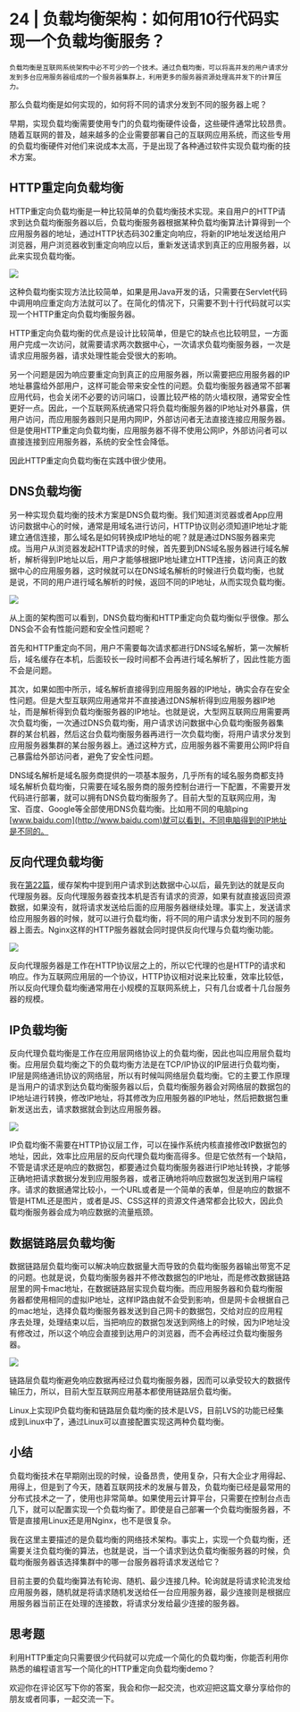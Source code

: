 # 24 | 负载均衡架构：如何用10行代码实现一个负载均衡服务？

    负载均衡是互联网系统架构中必不可少的一个技术。通过负载均衡，可以将高并发的用户请求分发到多台应用服务器组成的一个服务器集群上，利用更多的服务器资源处理高并发下的计算压力。

那么负载均衡是如何实现的，如何将不同的请求分发到不同的服务器上呢？

早期，实现负载均衡需要使用专门的负载均衡硬件设备，这些硬件通常比较昂贵。随着互联网的普及，越来越多的企业需要部署自己的互联网应用系统，而这些专用的负载均衡硬件对他们来说成本太高，于是出现了各种通过软件实现负载均衡的技术方案。

## HTTP重定向负载均衡

HTTP重定向负载均衡是一种比较简单的负载均衡技术实现。来自用户的HTTP请求到达负载均衡服务器以后，负载均衡服务器根据某种负载均衡算法计算得到一个应用服务器的地址，通过HTTP状态码302重定向响应，将新的IP地址发送给用户浏览器，用户浏览器收到重定向响应以后，重新发送请求到真正的应用服务器，以此来实现负载均衡。

![](https://static001.geekbang.org/resource/image/74/4f/74d1a57c8d5b168501e15cc92da0034f.png)

这种负载均衡实现方法比较简单，如果是用Java开发的话，只需要在Servlet代码中调用响应重定向方法就可以了。在简化的情况下，只需要不到十行代码就可以实现一个HTTP重定向负载均衡服务器。

HTTP重定向负载均衡的优点是设计比较简单，但是它的缺点也比较明显，一方面用户完成一次访问，就需要请求两次数据中心，一次请求负载均衡服务器，一次是请求应用服务器，请求处理性能会受很大的影响。

另一个问题是因为响应要重定向到真正的应用服务器，所以需要把应用服务器的IP地址暴露给外部用户，这样可能会带来安全性的问题。负载均衡服务器通常不部署应用代码，也会关闭不必要的访问端口，设置比较严格的防火墙权限，通常安全性更好一点。因此，一个互联网系统通常只将负载均衡服务器的IP地址对外暴露，供用户访问，而应用服务器则只是用内网IP，外部访问者无法直接连接应用服务器。但是使用HTTP重定向负载均衡，应用服务器不得不使用公网IP，外部访问者可以直接连接到应用服务器，系统的安全性会降低。

因此HTTP重定向负载均衡在实践中很少使用。

## DNS负载均衡

另一种实现负载均衡的技术方案是DNS负载均衡。我们知道浏览器或者App应用访问数据中心的时候，通常是用域名进行访问，HTTP协议则必须知道IP地址才能建立通信连接，那么域名是如何转换成IP地址的呢？就是通过DNS服务器来完成。当用户从浏览器发起HTTP请求的时候，首先要到DNS域名服务器进行域名解析，解析得到IP地址以后，用户才能够根据IP地址建立HTTP连接，访问真正的数据中心的应用服务器，这时候就可以在DNS域名解析的时候进行负载均衡，也就是说，不同的用户进行域名解析的时候，返回不同的IP地址，从而实现负载均衡。

![](https://static001.geekbang.org/resource/image/6c/c7/6c504d347d9aa2bca5dedc3e9d750dc7.png)

从上面的架构图可以看到，DNS负载均衡和HTTP重定向负载均衡似乎很像。那么DNS会不会有性能问题和安全性问题呢？

首先和HTTP重定向不同，用户不需要每次请求都进行DNS域名解析，第一次解析后，域名缓存在本机，后面较长一段时间都不会再进行域名解析了，因此性能方面不会是问题。

其次，如果如图中所示，域名解析直接得到应用服务器的IP地址，确实会存在安全性问题。但是大型互联网应用通常并不直接通过DNS解析得到应用服务器IP地址，而是解析得到负载均衡服务器的IP地址。也就是说，大型网互联网应用需要两次负载均衡，一次通过DNS负载均衡，用户请求访问数据中心负载均衡服务器集群的某台机器，然后这台负载均衡服务器再进行一次负载均衡，将用户请求分发到应用服务器集群的某台服务器上。通过这种方式，应用服务器不需要用公网IP将自己暴露给外部访问者，避免了安全性问题。

DNS域名解析是域名服务商提供的一项基本服务，几乎所有的域名服务商都支持域名解析负载均衡，只需要在域名服务商的服务控制台进行一下配置，不需要开发代码进行部署，就可以拥有DNS负载均衡服务了。目前大型的互联网应用，淘宝、百度、Google等全部使用DNS负载均衡。比如用不同的电脑ping [www.baidu.com](http://www.baidu.com)就可以看到，不同电脑得到的IP地址是不同的。

## 反向代理负载均衡

我在[第22篇](https://time.geekbang.org/column/article/188667)，缓存架构中提到用户请求到达数据中心以后，最先到达的就是反向代理服务器。反向代理服务器查找本机是否有请求的资源，如果有就直接返回资源数据，如果没有，就将请求发送给后面的应用服务器继续处理。事实上，发送请求给应用服务器的时候，就可以进行负载均衡，将不同的用户请求分发到不同的服务器上面去。Nginx这样的HTTP服务器就会同时提供反向代理与负载均衡功能。

![](https://static001.geekbang.org/resource/image/d6/43/d656da82d725cb206dbcf7cebb420e43.png)

反向代理服务器是工作在HTTP协议层之上的，所以它代理的也是HTTP的请求和响应。作为互联网应用层的一个协议，HTTP协议相对说来比较重，效率比较低，所以反向代理负载均衡通常用在小规模的互联网系统上，只有几台或者十几台服务器的规模。

## IP负载均衡

反向代理负载均衡是工作在应用层网络协议上的负载均衡，因此也叫应用层负载均衡。应用层负载均衡之下的负载均衡方法是在TCP/IP协议的IP层进行负载均衡，IP层是网络通讯协议的网络层，所以有时候叫网络层负载均衡。它的主要工作原理是当用户的请求到达负载均衡服务器以后，负载均衡服务器会对网络层的数据包的IP地址进行转换，修改IP地址，将其修改为应用服务器的IP地址，然后把数据包重新发送出去，请求数据就会到达应用服务器。

![](https://static001.geekbang.org/resource/image/a6/dc/a62e851bec43aac1a30cc45db11abbdc.png)

IP负载均衡不需要在HTTP协议层工作，可以在操作系统内核直接修改IP数据包的地址，因此，效率比应用层的反向代理负载均衡高得多。但是它依然有一个缺陷，不管是请求还是响应的数据包，都要通过负载均衡服务器进行IP地址转换，才能够正确地把请求数据分发到应用服务器，或者正确地将响应数据包发送到用户端程序。请求的数据通常比较小，一个URL或者是一个简单的表单，但是响应的数据不管是HTML还是图片，或者是JS、CSS这样的资源文件通常都会比较大，因此负载均衡服务器会成为响应数据的流量瓶颈。

## 数据链路层负载均衡

数据链路层负载均衡可以解决响应数据量大而导致的负载均衡服务器输出带宽不足的问题。也就是说，负载均衡服务器并不修改数据包的IP地址，而是修改数据链路层里的网卡mac地址，在数据链路层实现负载均衡。而应用服务器和负载均衡服务器都使用相同的虚拟IP地址，这样IP路由就不会受到影响，但是网卡会根据自己的mac地址，选择负载均衡服务器发送到自己网卡的数据包，交给对应的应用程序去处理，处理结束以后，当把响应的数据包发送到网络上的时候，因为IP地址没有修改过，所以这个响应会直接到达用户的浏览器，而不会再经过负载均衡服务器。

![](https://static001.geekbang.org/resource/image/e4/4c/e4cc84d4c9f7d76082df4163ac8d414c.png)

链路层负载均衡避免响应数据再经过负载均衡服务器，因而可以承受较大的数据传输压力，所以，目前大型互联网应用基本都使用链路层负载均衡。

Linux上实现IP负载均衡和链路层负载均衡的技术是LVS，目前LVS的功能已经集成到Linux中了，通过Linux可以直接配置实现这两种负载均衡。

## 小结

负载均衡技术在早期刚出现的时候，设备昂贵，使用复杂，只有大企业才用得起、用得上，但是到了今天，随着互联网技术的发展与普及，负载均衡已经是最常用的分布式技术之一了，使用也非常简单。如果使用云计算平台，只需要在控制台点击几下，就可以配置实现一个负载均衡了。即使是自己部署一个负载均衡服务器，不管是直接用Linux还是用Nginx，也不是很复杂。

我在这里主要描述的是负载均衡的网络技术架构。事实上，实现一个负载均衡，还需要关注负载均衡的算法，也就是说，当一个请求到达负载均衡服务器的时候，负载均衡服务器该选择集群中的哪一台服务器将请求发送给它？

目前主要的负载均衡算法有轮询、随机、最少连接几种。轮询就是将请求轮流发给应用服务器，随机就是将请求随机发送给任一台应用服务器，最少连接则是根据应用服务器当前正在处理的连接数，将请求分发给最少连接的服务器。

## 思考题

利用HTTP重定向只需要很少代码就可以完成一个简化的负载均衡，你能否利用你熟悉的编程语言写一个简化的HTTP重定向负载均衡demo？

欢迎你在评论区写下你的答案，我会和你一起交流，也欢迎把这篇文章分享给你的朋友或者同事，一起交流一下。
    